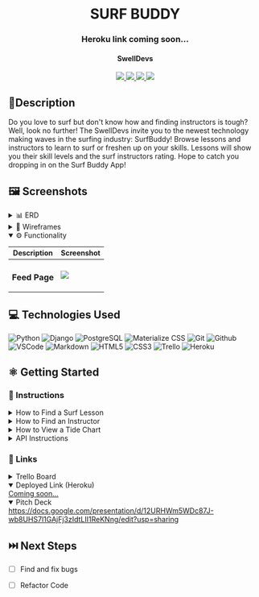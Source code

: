 # <h1 align="center">SURF BUDDY</h1>
 #### <h3 align="center">Heroku link coming soon...</h3>
 
 <h4 align="center">SwellDevs</h4>      
 
 <div align="center">
 <a href="https://www.linkedin.com/in/nicholas-dimartino/" target="_blank">
      <img src="https://img.shields.io/badge/-linkedin.com/in/ndimartino-blue?style=flat&logo=Linkedin&logoColor=white">
 </a> 
 <a href="https://www.linkedin.com/in/christinakcho/" target="_blank">
      <img src="https://img.shields.io/badge/-linkedin.com/in/ccho-blue?style=flat&logo=Linkedin&logoColor=white">
 </a> 
 <a href="https://www.linkedin.com/in/zanderkim/" target="_blank">
      <img src="https://img.shields.io/badge/-linkedin.com/in/zkim-blue?style=flat&logo=Linkedin&logoColor=white">
 </a> 
    
 <a href="mailto:nick.l.dimartino@gmail.com" target="_blank">
    <img src="https://img.shields.io/badge/-nick.l.dimartino@gmail.com-c14438?style=flat&logo=Gmail&logoColor=white">
 </a>
 </div>

## 📝Description
Do you love to surf but don't know how and finding instructors is tough?  Well, look no further!  The SwellDevs invite you to the newest technology making waves in the surfing industry: SurfBuddy! Browse lessons and instructors to learn to surf or freshen up on your skills.  Lessons will show you their skill levels and the surf instructors rating.  Hope to catch you dropping in on the Surf Buddy App!

## 🖼️ Screenshots

<details>
 <summary> 📊 ERD</summary>
 
 | Description | Screenshot |
 |------------ | ------------|
 | <h3 align="center">ERD</h3> | <img src="main_app/static/imgs/ERD.png" width="700">
 
</details>

<details>
 <summary> 🎨 Wireframes</summary>
 
 | Description | Screenshot |
 |------------ | ------------|
 | <h3 align="center">Wireframes</h3> | <img src="main_app/static/imgs/Wireframe.png" width="700">
 
 
</details>

<details open>
 <summary> ⚙️ Functionality</summary>
 
 | Description | Screenshot |
 |------------ | ------------|
 | <h3 align="center">Feed Page</h3> | <img src="https://github.com/panamruth/meet-your-classmates/raw/main/public/Screenshots/FeedPage.png" width="700">
 
</details>



 
</details>
 
## 💻 Technologies Used

![Python](https://img.shields.io/badge/-Python-05122A?style=flat&logo=python)
![Django](https://img.shields.io/badge/-Django-05122A?style=flat&logo=django)
![PostgreSQL](https://img.shields.io/badge/-PostgreSQL-05122A?style=flat&logo=postgresql)
![Materialize CSS](https://img.shields.io/badge/-Materialize_CSS-05122A?style=flat&logo=materialdesign)
![Git](https://img.shields.io/badge/-Git-05122A?style=flat&logo=git)
![Github](https://img.shields.io/badge/-GitHub-05122A?style=flat&logo=github)
![VSCode](https://img.shields.io/badge/-VS_Code-05122A?style=flat&logo=visualstudio)
![Markdown](https://img.shields.io/badge/-Markdown-05122A?style=flat&logo=markdown)
![HTML5](https://img.shields.io/badge/-HTML5-333?style=flat&logo=html5)
![CSS3](https://img.shields.io/badge/-CSS-333?style=flat&logo=css3)
![Trello](https://img.shields.io/badge/-Trello-333?style=flat&logo=trello) 
![Heroku](https://img.shields.io/badge/-Heroku-333?style=flat&logo=heroku)

## ⚛️ Getting Started
### 📲 Instructions
<details>
<summary>How to Find a Surf Lesson</summary>
 
1. Navigate to the nav bar on the top of the screen or left side of the screen.
 
2. Click "View All Lessons".
 
3. Scroll through the list of lessons and click "Details" to view more details about that lesson.
</details>

<details>
<summary>How to Find an Instructor</summary>
 
1. Navigate to the nav bar on the top of the screen or left side of the screen.
 
2. Click "View All Instructors".
 
3. Scroll through the list of instructors and click "Details" to view more details about that instructor.
</details>
<details>
<summary>How to View a Tide Chart</summary>
 
1. Navigate to the nav bar on the top of the screen or left side of the screen.
 
2. Click "Tide Chart". Note: This page will only work with an API key.
 
3. View the tide level, locations, date, and times for the tides.
</details>
<details>
<summary>API Instructions</summary>
 
1. Go to <a href="https://api.marea.ooo/">Marea API</a>.

2. Register for an account and confirm it in the received email. You will have 100 free requests.

3. Create a .gitignore and .env file in your project directory.

4. Add .env to your .gitignore file.

5. Locate your API Key in your Marea API website Dashboard. 

6. Add "API_KEY=[Your API Key]" to the .env file.
</details>

### 🔗 Links

<details>
<summary>Trello Board</summary>
<a href="https://trello.com/b/iCp81rsC/project-3-django-surf-school-management-app">https://trello.com/b/iCp81rsC/project-3-django-surf-school-management-app</a>
</details>


<details open>
<summary>Deployed Link (Heroku)</summary>
<a href="">Coming soon...</a>
</details>

<details open>
<summary>Pitch Deck</summary>
<a href="https://docs.google.com/presentation/d/12URHWm5WDc87J-wb8UHS7l1GAjFj3zIdtLII1ReKNng/edit?usp=sharing">https://docs.google.com/presentation/d/12URHWm5WDc87J-wb8UHS7l1GAjFj3zIdtLII1ReKNng/edit?usp=sharing</a>
</details>


## ⏭️ Next Steps
- [ ] Find and fix bugs
- [ ] Refactor Code


